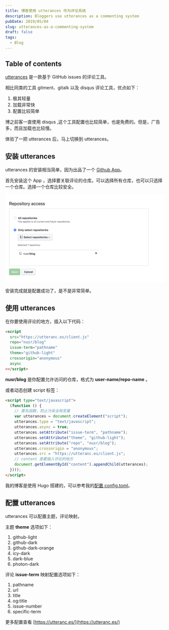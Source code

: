 ```yaml
---
title: 博客使用 utterances 作为评论系统
description: Bloggers use utterances as a commenting system
pubDate: 2019/05/04
slug: utterances-as-a-commenting-system
draft: false
tags:
  - Blog
---
```


## Table of contents

[utterances](https://github.com/utterance/utterances) 是一款基于 GitHub issues 的评论工具。

相比同类的工具 gitment、gitalk 以及 disqus 评论工具，优点如下：

1. 极其轻量
1. 加载非常快
1. 配置比较简单

<!--more-->

博之前客一直使用 disqus ,这个工具配置也比较简单，也是免费的。但是，广告多，而且加载也比较慢。

体验了一把 utterances 后，马上切换到 utterances。

## 安装 utterances

utterances 的安装相当简单，因为出品了一个 [Github App](https://github.com/apps/utterances)。

首先安装这个 App ，选择要关联评论的仓库。可以选择所有仓库，也可以只选择一个仓库。选择一个仓库比较安全。

![utterances](../../assets/images/utterances-comment.png)

安装完成就是配置成功了，是不是非常简单。

## 使用 utterances

在你要使用评论的地方，插入以下代码：

```html
<script
  src="https://utteranc.es/client.js"
  repo="nusr/blog"
  issue-term="pathname"
  theme="github-light"
  crossorigin="anonymous"
  async
></script>
```

**nusr/blog** 是你配置允许访问的仓库，格式为 **user-name/repo-name** 。

或者动态创建 script 标签：

```html
<script type="text/javascript">
  (function () {
    // 匿名函数，防止污染全局变量
    var utterances = document.createElement("script");
    utterances.type = "text/javascript";
    utterances.async = true;
    utterances.setAttribute("issue-term", "pathname");
    utterances.setAttribute("theme", "github-light");
    utterances.setAttribute("repo", "nusr/blog");
    utterances.crossorigin = "anonymous";
    utterances.src = "https://utteranc.es/client.js";
    // content 是要插入评论的地方
    document.getElementById("content").appendChild(utterances);
  })();
</script>
```

我的博客是使用 Hugo 搭建的，可以参考我的[配置 config.toml](https://github.com/nusr/blog/blob/master/config.toml)。

## 配置 utterances

utterances 可以配置主题，评论映射。

主题 **theme** 选项如下：

1. github-light
1. github-dark
1. github-dark-orange
1. icy-dark
1. dark-blue
1. photon-dark

评论 **issue-term** 映射配置选项如下：

1. pathname
1. url
1. title
1. og:title
1. issue-number
1. specific-term

更多配置查看 [https://utteranc.es/](https://utteranc.es/)
